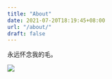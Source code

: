 ```yaml
---
title: "About"
date: 2021-07-20T18:19:45+08:00
url: "/about/"
draft: false
---
```


永远怀念我的毛。


![](https://cdn.jsdelivr.net/gh/pivst/images/PIC/%E5%BE%AE%E4%BF%A1%E5%9B%BE%E7%89%87_20210720183515.jpg)
